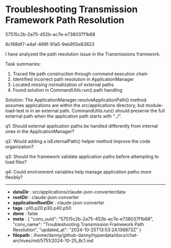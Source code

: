 # Troubleshooting Transmission Framework Path Resolution

57515c2b-2a75-452b-ac7e-e738037f1b68

8c168df7-a4af-469f-91a5-9eb955e83623

 I have analyzed the path resolution issue in the Transmissions framework.

Task summaries:
1. Traced file path construction through command execution chain
2. Identified incorrect path resolution in ApplicationManager
3. Located missing normalization of external paths
4. Found solution in CommandUtils.run() path handling

Solution:
The ApplicationManager.resolveApplicationPath() method assumes applications are within the src/applications directory, but module-load-test is in an external path. CommandUtils.run() should preserve the full external path when the application path starts with "../".

q1: Should external application paths be handled differently from internal ones in the ApplicationManager?

q2: Would adding a isExternalPath() helper method improve the code organization?

q3: Should the framework validate application paths before attempting to load files?

q4: Could environment variables help manage application paths more flexibly?

---

* **dataDir** : src/applications/claude-json-converter/data
* **rootDir** : claude-json-converter
* **applicationRootDir** : claude-json-converter
* **tags** : p10.p20.p30.p40.p50
* **done** : false
* **meta** : {
  "conv_uuid": "57515c2b-2a75-452b-ac7e-e738037f1b68",
  "conv_name": "Troubleshooting Transmission Framework Path Resolution",
  "updated_at": "2024-10-25T13:53:24.136873Z"
}
* **filepath** : /home/danny/github-danny/hyperdata/docs/chat-archives/md/5751/2024-10-25_8c1.md